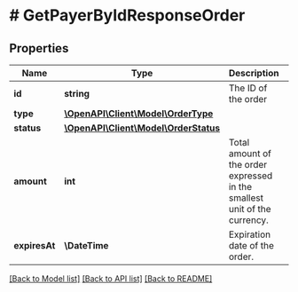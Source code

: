 # # GetPayerByIdResponseOrder

## Properties

Name | Type | Description | Notes
------------ | ------------- | ------------- | -------------
**id** | **string** | The ID of the order |
**type** | [**\OpenAPI\Client\Model\OrderType**](OrderType.md) |  |
**status** | [**\OpenAPI\Client\Model\OrderStatus**](OrderStatus.md) |  |
**amount** | **int** | Total amount of the order expressed in the smallest unit of the currency. |
**expiresAt** | **\DateTime** | Expiration date of the order. | [optional]

[[Back to Model list]](../../README.md#models) [[Back to API list]](../../README.md#endpoints) [[Back to README]](../../README.md)
